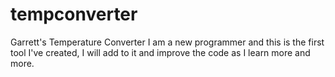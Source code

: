 # tempconverter
Garrett's Temperature Converter
I am a new programmer and this is the first tool I've created, I will add to it and improve the code as I learn more and more.
